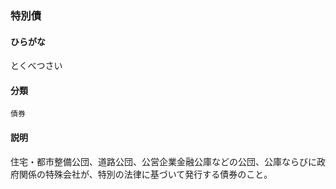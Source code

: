 <div style="display:none;">

## [あ行](securities-terms?id=あ行)
## [か行](securities-terms?id=か行)
## [さ行](securities-terms?id=さ行)
## [た行](securities-terms?id=た行)

</div>

### 特別債

#### ひらがな

とくべつさい

#### 分類

`債券`

#### 説明

住宅・都市整備公団、道路公団、公営企業金融公庫などの公団、公庫ならびに政府関係の特殊会社が、特別の法律に基づいて発行する債券のこと。 

<div style="display:none;">

## [な行](securities-terms?id=な行)
## [は行](securities-terms?id=は行)
## [ま行](securities-terms?id=ま行)
## [や行](securities-terms?id=や行)
## [ら行](securities-terms?id=ら行)
## [わ行](securities-terms?id=わ行)
## [英数字・記号](securities-terms?id=英数字・記号)

</div>


